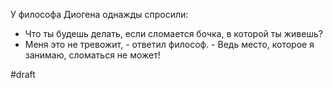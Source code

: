 У философа Диогена однажды спросили:
- Что ты будешь делать, если сломается бочка, в которой ты живешь?
- Меня это не тревожит, - ответил философ. - Ведь место, которое я занимаю, сломаться не может!

#draft